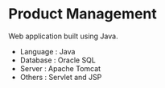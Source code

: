 # Product Management
Web application built using Java.

- Language : Java
- Database : Oracle SQL
- Server : Apache Tomcat
- Others : Servlet and JSP
